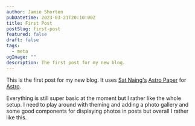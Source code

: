 ```yaml
---
author: Jamie Shorten
pubDatetime: 2023-03-21T20:10:00Z
title: First Post
postSlug: first-post
featured: false
draft: false
tags:
  - meta
ogImage: ""
description: The first post for my new blog.
---
```


This is the first post for my new blog. It uses [Sat Naing's](https://satnaing.dev) [Astro Paper](https://github.com/satnaing/astro-paper) for [Astro](https://astro.build).

Everything is still super basic at the moment but I rather like the whole setup. I need to play around with theming and adding a photo gallery and some good components for displaying photos in posts but overall I rather like this.

